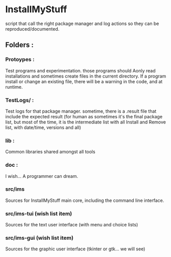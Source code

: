 # InstallMyStuff

script that call the right package manager and log actions so they can be reproduced/documented.

## Folders :

### Protoypes :

Test programs and experimentation. those programs should Aonly read installations and sometimes create files in the current directory. If a program install or change an existing file, there will be a warning in the code, and at runtime.

### TestLogs/<package manager> :

Test logs for that package manager. sometime, there is a .result file that include the expected result (for human as sometimes it's the final package list, but most of the time, it is the intermediate list with all Install and Remove list, with date/time, versions and all)

### lib :

Common libraries shared amongst all tools

### doc :

I wish... A programmer can dream.

### src/ims

Sources for InstallMyStuff main core, including the command line interface.

### src/ims-tui (wish list item)

Sources for the text user interface (with menu and choice lists)

### src/ims-gui (wish list item)

Sources for the graphic user interface (tkinter or gtk... we will see)
